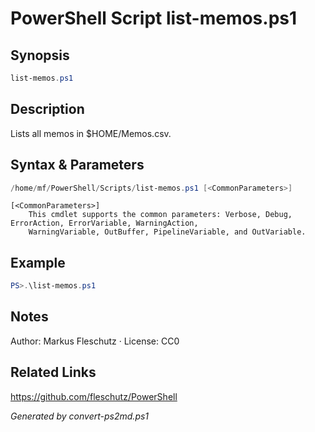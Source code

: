 # PowerShell Script list-memos.ps1

## Synopsis
```powershell
list-memos.ps1
```

## Description
Lists all memos in $HOME/Memos.csv.

## Syntax & Parameters
```powershell
/home/mf/PowerShell/Scripts/list-memos.ps1 [<CommonParameters>]
```

```
[<CommonParameters>]
    This cmdlet supports the common parameters: Verbose, Debug, ErrorAction, ErrorVariable, WarningAction, 
    WarningVariable, OutBuffer, PipelineVariable, and OutVariable.
```

## Example
```powershell
PS>.\list-memos.ps1
```


## Notes
Author: Markus Fleschutz · License: CC0

## Related Links
https://github.com/fleschutz/PowerShell

*Generated by convert-ps2md.ps1*
